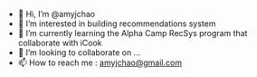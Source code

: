 - 👋 Hi, I’m @amyjchao
- 👀 I’m interested in building recommendations system
- 🌱 I’m currently learning the Alpha Camp RecSys program that collaborate with iCook
- 💞️ I’m looking to collaborate on ...
- 📫 How to reach me : amyjchao@gmail.com

<!---
amyjchao/amyjchao is a ✨ special ✨ repository because its `README.md` (this file) appears on your GitHub profile.
You can click the Preview link to take a look at your changes.
--->

